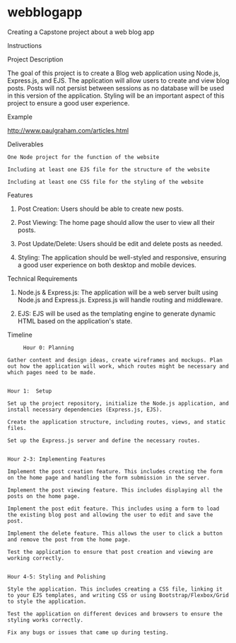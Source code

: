 # webblogapp
Creating a Capstone project about a web blog app

Instructions

Project Description

The goal of this project is to create a Blog web application using Node.js, Express.js, and EJS. 
The application will allow users to create and view blog posts. Posts will not persist between sessions as no database will be used in this version of the application. 
Styling will be an important aspect of this project to ensure a good user experience.


Example

http://www.paulgraham.com/articles.html


Deliverables

    One Node project for the function of the website

    Including at least one EJS file for the structure of the website

    Including at least one CSS file for the styling of the website


Features

1. Post Creation: Users should be able to create new posts.

2. Post Viewing: The home page should allow the user to view all their posts.

3. Post Update/Delete: Users should be edit and delete posts as needed.

3. Styling: The application should be well-styled and responsive, ensuring a good user experience on both desktop and mobile devices.


Technical Requirements

1. Node.js & Express.js: The application will be a web server built using Node.js and Express.js. Express.js will handle routing and middleware.

2. EJS: EJS will be used as the templating engine to generate dynamic HTML based on the application's state.


Timeline

         Hour 0: Planning

    Gather content and design ideas, create wireframes and mockups. Plan out how the application will work, which routes might be necessary and which pages need to be made.


    Hour 1:  Setup

    Set up the project repository, initialize the Node.js application, and install necessary dependencies (Express.js, EJS).

    Create the application structure, including routes, views, and static files.

    Set up the Express.js server and define the necessary routes.


    Hour 2-3: Implementing Features

    Implement the post creation feature. This includes creating the form on the home page and handling the form submission in the server.

    Implement the post viewing feature. This includes displaying all the posts on the home page.

    Implement the post edit feature. This includes using a form to load the existing blog post and allowing the user to edit and save the post.

    Implement the delete feature. This allows the user to click a button and remove the post from the home page.

    Test the application to ensure that post creation and viewing are working correctly.


    Hour 4-5: Styling and Polishing

    Style the application. This includes creating a CSS file, linking it to your EJS templates, and writing CSS or using Bootstrap/Flexbox/Grid to style the application.

    Test the application on different devices and browsers to ensure the styling works correctly.

    Fix any bugs or issues that came up during testing.
